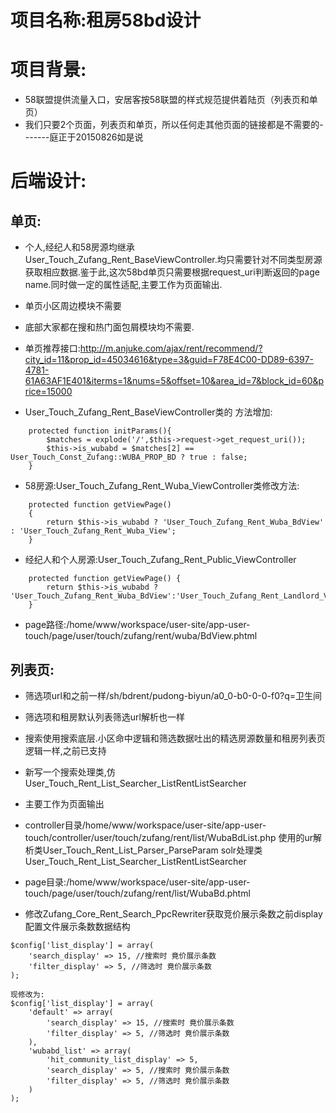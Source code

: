 
# 项目名称:租房58bd设计

# 项目背景: 
* 58联盟提供流量入口，安居客按58联盟的样式规范提供着陆页（列表页和单页）
* 我们只要2个页面，列表页和单页，所以任何走其他页面的链接都是不需要的-------庭正于20150826如是说

# 后端设计:
## 单页:
* 个人,经纪人和58房源均继承User_Touch_Zufang_Rent_BaseViewController.均只需要针对不同类型房源获取相应数据.鉴于此,这次58bd单页只需要根据request_uri判断返回的page name.同时做一定的属性适配,主要工作为页面输出.
* 单页小区周边模块不需要
* 底部大家都在搜和热门面包屑模块均不需要.
* 单页推荐接口:http://m.anjuke.com/ajax/rent/recommend/?city_id=11&prop_id=45034616&type=3&guid=F78E4C00-DD89-6397-4781-61A63AF1E401&iterms=1&nums=5&offset=10&area_id=7&block_id=60&price=15000

* User_Touch_Zufang_Rent_BaseViewController类的 方法增加: 

```
    protected function initParams(){
        $matches = explode('/',$this->request->get_request_uri());
        $this->is_wubabd = $matches[2] == User_Touch_Const_Zufang::WUBA_PROP_BD ? true : false;  
    }
```    

*  58房源:User_Touch_Zufang_Rent_Wuba_ViewController类修改方法:

```
    protected function getViewPage()
    {
        return $this->is_wubabd ? 'User_Touch_Zufang_Rent_Wuba_BdView' : 'User_Touch_Zufang_Rent_Wuba_View';
    }
```    
    
*  经纪人和个人房源:User_Touch_Zufang_Rent_Public_ViewController

```   
    protected function getViewPage() {
        return $this->is_wubabd ? 'User_Touch_Zufang_Rent_Wuba_BdView':'User_Touch_Zufang_Rent_Landlord_View';
    }
```

*  page路径:/home/www/workspace/user-site/app-user-touch/page/user/touch/zufang/rent/wuba/BdView.phtml

## 列表页:
* 筛选项url和之前一样/sh/bdrent/pudong-biyun/a0_0-b0-0-0-f0?q=卫生间
* 筛选项和租房默认列表筛选url解析也一样
* 搜索使用搜索底层.小区命中逻辑和筛选数据吐出的精选房源数量和租房列表页逻辑一样,之前已支持
* 新写一个搜索处理类,仿User_Touch_Rent_List_Searcher_ListRentListSearcher
* 主要工作为页面输出
* controller目录/home/www/workspace/user-site/app-user-touch/controller/user/touch/zufang/rent/list/WubaBdList.php
  使用的ur解析类User_Touch_Rent_List_Parser_ParseParam
  solr处理类User_Touch_Rent_List_Searcher_ListRentListSearcher
* page目录:/home/www/workspace/user-site/app-user-touch/page/user/touch/zufang/rent/list/WubaBd.phtml  

* 修改Zufang_Core_Rent_Search_PpcRewriter获取竞价展示条数之前display配置文件展示条数数据结构

```
$config['list_display'] = array(
    'search_display' => 15, //搜索时 竟价展示条数
    'filter_display' => 5, //筛选时 竟价展示条数
);
```

```
现修改为:
$config['list_display'] = array(
    'default' => array(
        'search_display' => 15, //搜索时 竟价展示条数
        'filter_display' => 5, //筛选时 竟价展示条数
    ),
    'wubabd_list' => array(
        'hit_community_list_display' => 5,
        'search_display' => 5, //搜索时 竟价展示条数
        'filter_display' => 5, //筛选时 竟价展示条数
    )
);
```







 